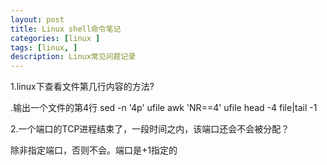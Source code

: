 ```yaml
---
layout: post
title: Linux shell命令笔记
categories: [linux ]
tags: [linux, ]
description: Linux常见问题记录
---
```


1.linux下查看文件第几行内容的方法?

.输出一个文件的第4行
sed -n '4p' ufile
awk 'NR==4' ufile
head -4 file|tail -1

2.一个端口的TCP进程结束了，一段时间之内，该端口还会不会被分配？

除非指定端口，否则不会。端口是+1指定的
